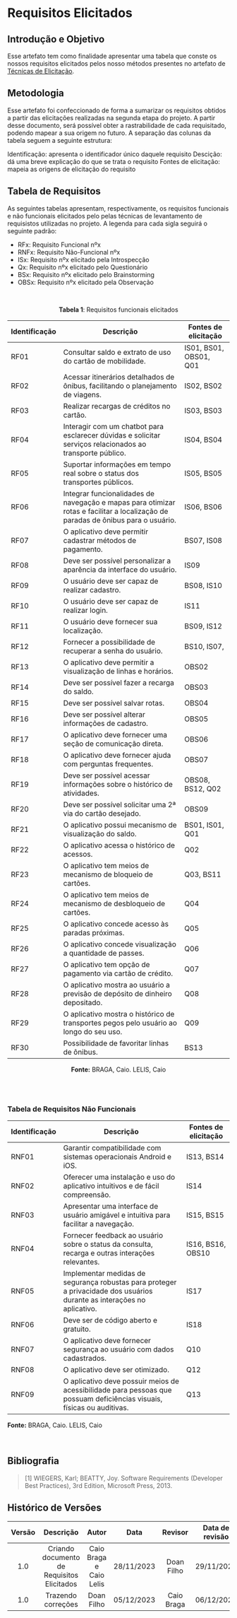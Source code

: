 # **Requisitos Elicitados**

## **Introdução e Objetivo**

Esse artefato tem como finalidade apresentar uma tabela que conste os nossos requisitos elicitados pelos nosso métodos presentes no artefato de [Técnicas de Elicitação](https://requisitos-de-software.github.io/2023.2-BRBMobilidade/elicitacao/tecnicas/brainstorming/).

## **Metodologia**

Esse artefato foi confeccionado de forma a sumarizar os requisitos obtidos a partir das elicitações realizadas na segunda etapa do projeto. A partir desse documento, será possível obter a rastrabilidade de cada requisitado, podendo mapear a sua origem no futuro. A separação das colunas da tabela seguem a seguinte estrutura:

Identificação: apresenta o identificador único daquele requisito
Descição: dá uma breve explicação do que se trata o requisito
Fontes de elicitação: mapeia as origens de elicitação do requisito


## **Tabela de Requisitos**

As seguintes tabelas apresentam, respectivamente, os requisitos funcionais e não funcionais elicitados pelo pelas técnicas de levantamento de requisistos utilizadas no projeto. A legenda para cada sigla seguirá o seguinte padrão:

- RFx: Requisito Funcional nºx
- RNFx: Requisito Não-Funcional nºx
- ISx: Requisito nºx elicitado pela Introspecção
- Qx: Requisito nºx elicitado pelo Questionário
- BSx: Requisito nºx elicitado pelo Brainstorming
- OBSx: Requisito nºx elicitado pela Observação

<br>

<center>

**Tabela 1**: Requisitos funcionais elicitados

| Identificação | Descrição | Fontes de elicitação |
| --- | --- | --- |
| RF01 | Consultar saldo e extrato de uso do cartão de mobilidade. | IS01, BS01, OBS01, Q01 |
| RF02 | Acessar itinerários detalhados de ônibus, facilitando o planejamento de viagens. | IS02, BS02 |
| RF03 | Realizar recargas de créditos no cartão. | IS03, BS03 |
| RF04 | Interagir com um chatbot para esclarecer dúvidas e solicitar serviços relacionados ao transporte público. | IS04, BS04 |
| RF05 | Suportar informações em tempo real sobre o status dos transportes públicos. | IS05, BS05 |
| RF06 | Integrar funcionalidades de navegação e mapas para otimizar rotas e facilitar a localização de paradas de ônibus para o usuário. | IS06, BS06 |
| RF07 | O aplicativo deve permitir cadastrar métodos de pagamento. | BS07, IS08 |
| RF08 | Deve ser possível personalizar a aparência da interface do usuário. | IS09 |
| RF09 | O usuário deve ser capaz de realizar cadastro. | BS08, IS10 |
| RF10 | O usuário deve ser capaz de realizar login. | IS11 |
| RF11 | O usuário deve fornecer sua localização. | BS09, IS12 |
| RF12 | Fornecer a possibilidade de recuperar a senha do usuário. | BS10, IS07,  |
| RF13 | O aplicativo deve permitir a visualização de linhas e horários. | OBS02 |
| RF14 | Deve ser possível fazer a recarga do saldo. |OBS03|
| RF15 | Deve ser possível salvar rotas. | OBS04 |
| RF16 | Deve ser possível alterar informações de cadastro. | OBS05 |
| RF17 | O aplicativo deve fornecer uma seção de comunicação direta. | OBS06 |
| RF18 | O aplicativo deve fornecer ajuda com perguntas frequentes. | OBS07 |
| RF19 | Deve ser possível acessar informações sobre o histórico de atividades. | OBS08, BS12, Q02 |
| RF20 | Deve ser possível solicitar uma 2ª via do cartão desejado. | OBS09 |
| RF21 | O aplicativo possui mecanismo de visualização do saldo. | BS01, IS01, Q01 |
| RF22 | O aplicativo acessa o histórico de acessos. | Q02 |
| RF23 | O aplicativo tem meios de mecanismo de bloqueio de cartões. | Q03, BS11 |
| RF24 | O aplicativo tem meios de mecanismo de desbloqueio de cartões. | Q04 |
| RF25 | O aplicativo concede acesso às paradas próximas. | Q05 |
| RF26 | O aplicativo concede visualização a quantidade de passes. | Q06 |
| RF27 | O aplicativo tem opção de pagamento via cartão de crédito. | Q07 |
| RF28 | O aplicativo mostra ao usuário a previsão de depósito de dinheiro depositado. | Q08 |
| RF29 | O aplicativo mostra o histórico de transportes pegos pelo usuário ao longo do seu uso. | Q09 |
| RF30 | Possibilidade de favoritar linhas de ônibus. | BS13|


**Fonte:** BRAGA, Caio. LELIS, Caio

</center>

<br>
<br>

### Tabela de Requisitos Não Funcionais

| Identificação | Descrição | Fontes de elicitação |
| --- | --- | --- |
| RNF01 | Garantir compatibilidade com sistemas operacionais Android e iOS. | IS13, BS14 |
| RNF02 | Oferecer uma instalação e uso do aplicativo intuitivos e de fácil compreensão. | IS14 |
| RNF03 | Apresentar uma interface de usuário amigável e intuitiva para facilitar a navegação. | IS15, BS15 |
| RNF04 | Fornecer feedback ao usuário sobre o status da consulta, recarga e outras interações relevantes. | IS16, BS16, OBS10 |
| RNF05 | Implementar medidas de segurança robustas para proteger a privacidade dos usuários durante as interações no aplicativo. | IS17 |
| RNF06 | Deve ser de código aberto e gratuito. | IS18 |
| RNF07 | O aplicativo deve fornecer segurança ao usuário com dados cadastrados. | Q10 |
| RNF08 | O aplicativo deve ser otimizado. | Q12 |
| RNF09 | O aplicativo deve possuir meios de acessibilidade para pessoas que possuam deficiências visuais, físicas ou auditivas. | Q13 |

**Fonte:** BRAGA, Caio. LELIS, Caio

</center>

<br>

## **Bibliografia**

>[1] WIEGERS, Karl; BEATTY, Joy. Software Requirements (Developer Best  Practices), 3rd Edition, Microsoft Press, 2013.


## **Histórico de Versões**


| Versão |          Descrição              |     Autor       |      Data      |   Revisor     |    Data de revisão    |  
|:------:|:-------------------------------:|:---------------:|:--------------:|:-------------:|:---------------------:|
|  1.0   | Criando documento de Requisitos Elicitados  | Caio Braga e Caio Lelis  |   28/11/2023   |  Doan Filho  |       29/11/2023      |
|  1.0   | Trazendo correções  | Doan Filho  |   05/12/2023   | Caio Braga  |       06/12/2023      |


